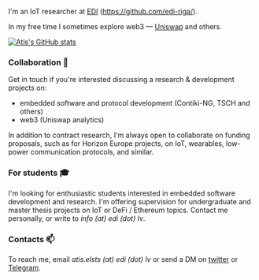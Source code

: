 I'm an IoT researcher at [EDI](https://www.edi.lv/en/) (https://github.com/edi-riga/).

In my free time I sometimes explore web3 — [Uniswap](https://github.com/atiselsts/uniswap-v3-liquidity-math) and others.

[![Atis's GitHub stats](https://github-readme-stats.vercel.app/api?username=atiselsts)](https://github.com/anuraghazra/github-readme-stats)

### Collaboration 🤝

Get in touch if you're interested discussing a research & development projects on:

* embedded software and protocol development (Contiki-NG, TSCH and others)
* web3 (Uniswap analytics)

In addition to contract research, I'm always open to collaborate on funding proposals, such as for Horizon Europe projects, on IoT, wearables, low-power communication protocols, and similar.

### For students 🎓

I'm looking for enthusiastic students interested in embedded software development and research. I'm offering supervision for undergraduate and master thesis projects on IoT or DeFi / Ethereum topics. Contact me personally, or write to *info (at) edi (dot) lv*.

### Contacts 📫

To reach me, email *atis.elsts (at) edi (dot) lv* or send a DM on [twitter](https://atiselsts) or [Telegram](https://t.me/atiselsts).

